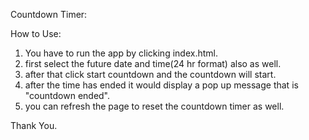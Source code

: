 Countdown Timer:

How to Use:

1. You have to run the app by clicking index.html.  
2. first select the future date and time(24 hr format) also as well.
3. after that click start countdown and the countdown will start.
4. after the time has ended it would display a pop up message that is "countdown ended".
5. you can refresh the page to reset the countdown timer as well.

Thank You.